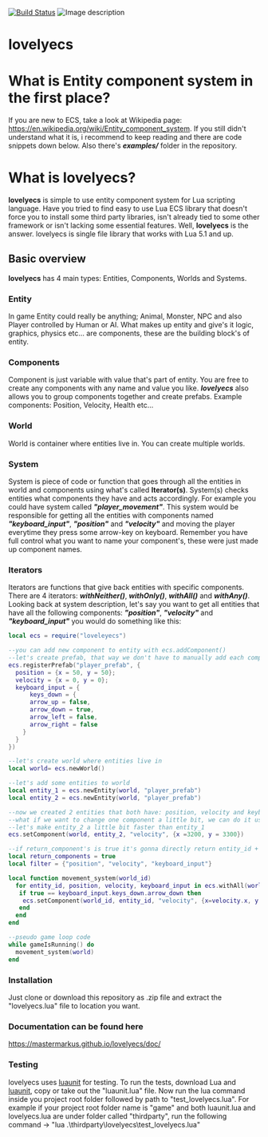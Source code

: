 [![Build Status](https://travis-ci.org/mastermarkus/lovelyecs.png?branch=master)](https://travis-ci.org/mastermarkus/lovelyecs)
![Image description](http://img.shields.io/badge/Licence-MIT-brightgreen.svg)

# lovelyecs

# What is Entity component system in the first place?
If you are new to ECS, take a look at Wikipedia page: https://en.wikipedia.org/wiki/Entity_component_system. If you still didn't understand what it is, i recommend to keep reading and there are code snippets down below. Also there's ***examples/*** folder in the repository.

# What is lovelyecs?

**lovelyecs** is simple to use entity component system for Lua scripting language. Have you tried to find easy to use Lua ECS library that doesn't force you to install some third party libraries, isn't already tied to some other framework or isn't lacking some essential features. Well, **lovelyecs** is the answer. lovelyecs is single file library that works with Lua 5.1 and up.

## Basic overview
**lovelyecs** has 4 main types: Entities, Components, Worlds and Systems.


### Entity
In game Entity could really be anything; Animal, Monster, NPC and also Player controlled by Human or AI. What makes up entity and give's it logic, graphics, physics etc... are components, these are the building block's of entity.


### Components
Component is just variable with value that's part of entity. You are free to create any components with any name and value you like. ***lovelyecs*** also allows you to group components together and create prefabs. Example components: Position, Velocity, Health etc...


### World
World is container where entities live in. You can create multiple worlds.


### System
System is piece of code or function that goes through all the entities in world and components using what's called **Iterator(s)**. System(s) checks entities what components they have and acts accordingly. For example you could have system called ***"player_movement"***. This system would be responsible for getting all the entities with components named ***"keyboard_input"***, ***"position"*** and ***"velocity"*** and moving the player everytime they press some arrow-key on keyboard. Remember you have full control what you want to name your component's, these were just made up component names.


### Iterators
Iterators are functions that give back entities with specific components. There are 4 iterators: ***withNeither()***, ***withOnly()***, ***withAll()*** and ***withAny()***. Looking back at system description, let's say you want to get all entities that have all the following components: ***"position"***, ***"velocity"*** and  ***"keyboard_input"*** you would do something like this:
```lua
local ecs = require("loveleyecs")

--you can add new component to entity with ecs.addComponent()
--let's create prefab, that way we don't have to manually add each component one by one
ecs.registerPrefab("player_prefab", {
  position = {x = 50, y = 50};
  velocity = {x = 0, y = 0};
  keyboard_input = {
      keys_down = {
      arrow_up = false,
      arrow_down = true,
      arrow_left = false,
      arrow_right = false
    }
  }
})

--let's create world where entities live in
local world= ecs.newWorld()

--let's add some entities to world
local entity_1 = ecs.newEntity(world, "player_prefab")
local entity_2 = ecs.newEntity(world, "player_prefab")

--now we created 2 entities that both have: position, velocity and keyboard_input components
--what if we want to change one component a little bit, we can do it using ecs.setComponent() function
--let's make entity_2 a little bit faster than entity_1
ecs.setComponent(world, entity_2, "velocity", {x =3200, y = 3300})

--if return_component's is true it's gonna directly return entity_id + (the components) specified in filter
local return_components = true
local filter = {"position", "velocity", "keyboard_input"}

local function movement_system(world_id)
  for entity_id, position, velocity, keyboard_input in ecs.withAll(world_id, filter, return_components) do  
   if true == keyboard_input.keys_down.arrow_down then
    ecs.setComponent(world_id, entity_id, "velocity", {x=velocity.x, y = velocity.y + 20})
   end
  end
end

--pseudo game loop code
while gameIsRunning() do
  movement_system(world)
end
```

### Installation
Just clone or download this repository as .zip file and extract the "lovelyecs.lua" file to location you want.

### Documentation can be found here
https://mastermarkus.github.io/lovelyecs/doc/

### Testing
lovelyecs uses [luaunit](https://github.com/bluebird75/luaunit) for testing. To run the tests, download Lua and [luaunit](https://github.com/bluebird75/luaunit), copy or take out the "luaunit.lua" file. Now run the lua command inside you project root folder followed by path to "test_lovelyecs.lua". For example if your project root folder name is "game" and both luaunit.lua and lovelyecs.lua are under folder called "thirdparty", run the following command -> "lua .\thirdparty\lovelyecs\test_lovelyecs.lua"
